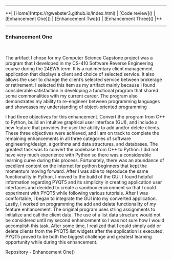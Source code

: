 <hr>
**| [Home](https://rgwebster3.github.io/index.html) | [Code review]() | [Enhancement One]() | [Enhancement Two]() | [Enhancement Three]() |**
<hr>

### Enhancement One
<br>

The artifact I chose for my Computer Science Capstone project was a program that I developed in my CS-410 Software Reverse Engineering course during the 24EW5 term. It is a rudimentary client management application that displays a client and choice of selected service. It also allows the user to change the client’s selected service between brokerage or retirement. I selected this item as my artifact mainly because I found considerable satisfaction in developing a functional program that shared some commonalities with my current career. The program also demonstrates my ability to re-engineer between programming languages and showcases my understanding of object-oriented programming


I had three objectives for this enhancement. Convert the program from C++ to Python, build an intuitive graphical user interface (GUI), and include a new feature that provides the user the ability to add and/or delete clients. These three objectives were achieved, and I am on track to complete the remaining enhancements in all three categories of software engineering/design, algorithms and data structures, and databases. The greatest task was to convert the codebase from C++ to Python. I did not have very much experience with Python so there was a considerable learning curve during this process. Fortunately, there was an abundance of excellent content on the internet for python beginners that kept the momentum moving forward. After I was able to reproduce the same functionality in Python, I moved to the build of the GUI. I found helpful information regarding PYQT5 and its simplicity in creating application user interfaces and decided to create a sandbox environment so that I could experiment with PYQT5 while following various tutorials. After I was comfortable, I began to integrate the GUI into my converted application. Lastly, I worked on programming the add and delete functionality of my feature enhancement. The original program uses string assignments to initialize and call the client data. The use of a list data structure would not be considered until my second enhancement so I was not sure how I would accomplish this task. After some time, I realized that I could simply add or delete clients from the PYQT5 list widgets after the application is executed. PYQT5 proved to be both the biggest challenge and greatest learning opportunity while during this enhancement. 

Repository - Enhancement One()
